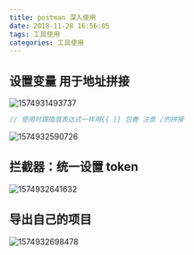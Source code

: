 ```yaml
---
title: postman 深入使用
date: 2018-11-28 16:56:05
tags: 工具使用
categories: 工具使用
---
```


## 设置变量 用于地址拼接

![1574931493737](https://raw.githubusercontent.com/zhangbowen-github/my-gallery/main/img/1574931493737.png)

```js
// 使用时跟插值表达式一样用{{ }} 包裹 注意 /的拼接
```

![1574932590726](https://raw.githubusercontent.com/zhangbowen-github/my-gallery/main/img/1574932590726.png)

## 拦截器：统一设置 token

![1574932641632](https://raw.githubusercontent.com/zhangbowen-github/my-gallery/main/img/1574932641632.png)

## 导出自己的项目

![1574932698478](https://raw.githubusercontent.com/zhangbowen-github/my-gallery/main/img/1574932698478.png)
